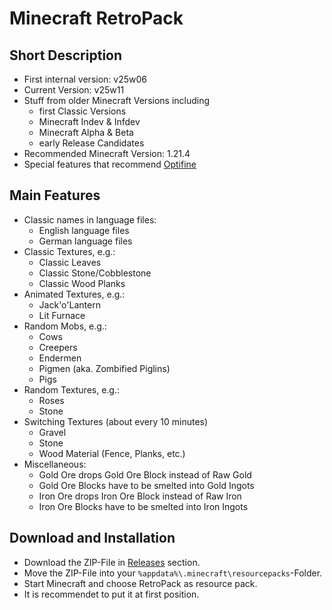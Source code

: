 # Minecraft RetroPack

## Short Description

- First internal version: v25w06
- Current Version: v25w11
- Stuff from older Minecraft Versions including
  - first Classic Versions
  - Minecraft Indev & Infdev
  - Minecraft Alpha & Beta
  - early Release Candidates
- Recommended Minecraft Version: 1.21.4
- Special features that recommend [Optifine](https://www.optifine.net)

## Main Features

- Classic names in language files:
  - English language files
  - German language files
- Classic Textures, e.g.:
  - Classic Leaves
  - Classic Stone/Cobblestone
  - Classic Wood Planks
- Animated Textures, e.g.:
  - Jack'o'Lantern
  - Lit Furnace
- Random Mobs, e.g.:
  - Cows
  - Creepers
  - Endermen
  - Pigmen (aka. Zombified Piglins)
  - Pigs
- Random Textures, e.g.:
  - Roses
  - Stone
- Switching Textures (about every 10 minutes)
  - Gravel
  - Stone
  - Wood Material (Fence, Planks, etc.)
- Miscellaneous:
  - Gold Ore drops Gold Ore Block instead of Raw Gold
  - Gold Ore Blocks have to be smelted into Gold Ingots
  - Iron Ore drops Iron Ore Block instead of Raw Iron
  - Iron Ore Blocks have to be smelted into Iron Ingots


## Download and Installation

- Download the ZIP-File in [Releases](https://github.com/DerRobert-28/RetroPack/releases) section.
- Move the ZIP-File into your `%appdata%\.minecraft\resourcepacks`-Folder.
- Start Minecraft and choose RetroPack as resource pack.
- It is recommendet to put it at first position.
